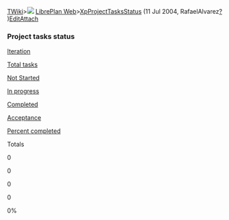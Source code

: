 [TWiki](Main_WebHome)&gt;![](/twiki/pub/TWiki/TWikiDocGraphics/web-bg-small.gif) [LibrePlan Web](LibrePlan_WebHome)&gt;[XpProjectTasksStatus](LibrePlan_XpProjectTasksStatus "Topic revision: 2 (11 Jul 2004 - 03:50:46)") (11 Jul 2004, RafaelAlvarez[?](Main_RafaelAlvarez?topicparent=LibrePlan.XpProjectTasksStatus "Create this topic") )[Edit](LibrePlan_XpProjectTasksStatus?t=1520343735 "Edit this topic text")[Attach](/twiki/bin/attach/LibrePlan/XpProjectTasksStatus "Attach an image or document to this topic")  

###  Project tasks status

[Iteration](LibrePlan_XpProjectTasksStatus?sortcol=0;table=1;up=0#sorted_table "Sort by this column")

[Total tasks](LibrePlan_XpProjectTasksStatus?sortcol=1;table=1;up=0#sorted_table "Sort by this column")

[Not Started](LibrePlan_XpProjectTasksStatus?sortcol=2;table=1;up=0#sorted_table "Sort by this column")

[In progress](LibrePlan_XpProjectTasksStatus?sortcol=3;table=1;up=0#sorted_table "Sort by this column")

[Completed](LibrePlan_XpProjectTasksStatus?sortcol=4;table=1;up=0#sorted_table "Sort by this column")

[Acceptance](LibrePlan_XpProjectTasksStatus?sortcol=5;table=1;up=0#sorted_table "Sort by this column")

[Percent completed](LibrePlan_XpProjectTasksStatus?sortcol=6;table=1;up=0#sorted_table "Sort by this column")

Totals

0

0

0

0

0%
